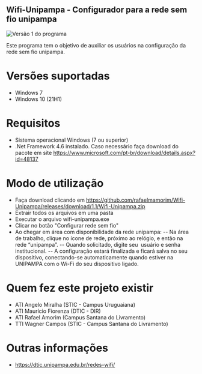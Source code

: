 ﻿## Wifi-Unipampa -  Configurador para a rede sem fio unipampa

![Versão 1 do programa](http://iliv.unipampa.edu.br/img/tela-wifi-unipampa-v1.png "")

Este programa tem o objetivo de auxiliar os usuários na configuração da rede sem fio unipampa. 

# Versões suportadas
* Windows 7 
* Windows 10 (21H1)

# Requisitos
* Sistema operacional Windows (7 ou superior)
* .Net Framework 4.6 instalado. Caso necessário faça download do pacote em site https://www.microsoft.com/pt-br/download/details.aspx?id=48137

# Modo de utilização
* Faça download clicando em https://github.com/rafaelmamorim/Wifi-Unipampa/releases/download/1.1/Wifi-Unipampa.zip
* Extrair todos os arquivos em uma pasta
* Executar o arquivo wifi-unipampa.exe 
* Clicar no botão "Configurar rede sem fio"
* Ao chegar em área com disponibilidade da rede unipampa:
-- Na área de trabalho, clique no ícone de rede, próximo ao relógio, e então na rede “unipampa”.
-- Quando solicitado, digite seu ​ usuário e senha institucional​.
-- A configuração estará finalizada e ficará salva no seu dispositivo, conectando-se automaticamente quando estiver na UNIPAMPA com o Wi-Fi do seu dispositivo ligado.

# Quem fez este projeto existir
- ATI Angelo Miralha (STIC - Campus Uruguaiana)
- ATI Maurício Fiorenza (DTIC - DIR)
- ATI Rafael Amorim (Campus Santana do Livramento)
- TTI Wagner Campos (STIC - Campus Santana do Livramento)

# Outras informações
* https://dtic.unipampa.edu.br/redes-wifi/